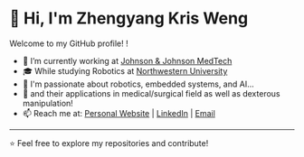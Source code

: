 # 👋 Hi, I'm Zhengyang Kris Weng
Welcome to my GitHub profile! !

- 🔭 I’m currently working at [Johnson & Johnson MedTech](https://www.jnj.com/medtech)
- 🎓 While studying Robotics at [Northwestern University](https://www.mccormick.northwestern.edu/robotics/)
- 🤖 I'm passionate about robotics, embedded systems, and AI...
- 🚀 and their applications in medical/surgical field as well as dexterous manipulation!
- 📫 Reach me at: [Personal Website](https://wengmister.github.io/) | [LinkedIn](https://www.linkedin.com/in/your-profile) | [Email](mailto:your@email.com)

---
⭐ Feel free to explore my repositories and contribute!

